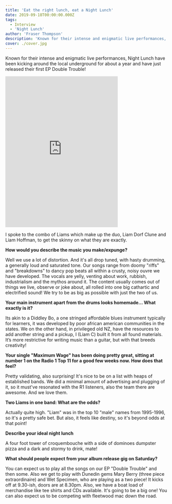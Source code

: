 ```yaml
---
title: 'Eat the right lunch, eat a Night Lunch'
date: 2019-09-18T00:00:00.000Z
tags:
  - Interview
  - 'Night Lunch'
author: 'Fraser Thompson'
description: 'Known for their intense and enigmatic live performances, Night Lunch have been kicking around the local underground for about a year and have just released their first EP Double Trouble!'
cover: ./cover.jpg
---
```


Known for their intense and enigmatic live performances, Night Lunch have been kicking around the local underground for about a year and have just released their first EP Double Trouble!

<iframe style="border: 0; width: 350px; height: 470px;" src="https://bandcamp.com/EmbeddedPlayer/album=4266599224/size=large/bgcol=ffffff/linkcol=0687f5/tracklist=false/transparent=true/" seamless><a href="http://nightlunch666.bandcamp.com/album/double-trouble">Double Trouble! by Night Lunch</a></iframe>

I spoke to the combo of Liams which make up the duo, Liam Dorf Clune and Liam Hoffman, to get the skinny on what they are exactly.

**How would you describe the music you make/expunge?**

Well we use a lot of distortion. And it's all drop tuned, with hasty drumming, a generally loud and saturated tone. Our songs range from doomy "riffs" and "breakdowns" to dancy pop beats all within a crusty, noisy ouvre we have developed. The vocals are yelly, venting about work, rubbish, industrialism and the mythos around it. The content usually comes out of things we live, observe or joke about, all rolled into one big cathartic and electrified sound! We try to be as big as possible with just the two of us.

**Your main instrument apart from the drums looks homemade... What exactly is it?**

Its akin to a Diddley Bo, a one stringed affordable blues instrument typically for learners, it was developed by poor african american communities in the states. We on the other hand, in privileged old NZ, have the resources to add another string and a pickup, I (Liam C) built it from all found materials. It’s more restrictive for writing music than a guitar, but with that breeds creativity!

**Your single "Maximum Wage" has been doing pretty great, sitting at number 1 on the Radio 1 Top 11 for a good few weeks now. How does that feel?**

Pretty validating, also surprising! It's nice to be on a list with heaps of established bands. We did a minimal amount of advertising and plugging of it, so it must've resonated with the R1 listeners, also the team there are awesome. And we love them.

**Two Liams in one band: What are the odds?**

Actually quite high. "Liam" was in the top 10 "male" names from 1995-1996, so it's a pretty safe bet. But also, it feels like destiny, so it's beyond odds at that point!

**Describe your ideal night lunch**

A four foot tower of croquembouche with a side of dominoes dumpster pizza and a dark and stormy to drink, mate!

**What should people expect from your album release gig on Saturday?**

You can expect us to play all the songs on our EP "Double Trouble" and then some. Also we get to play with Dunedin gems Mary Berry (three piece extraordinaire) and Wet Specimen, who are playing as a two piece! It kicks off at 9.30-ish, doors are at 8.30pm. Also, we have a boat load of merchandise like tee shirts and CDs available. It's going to be a big one! You can also expect us to be competing with fleetwood mac down the road.
